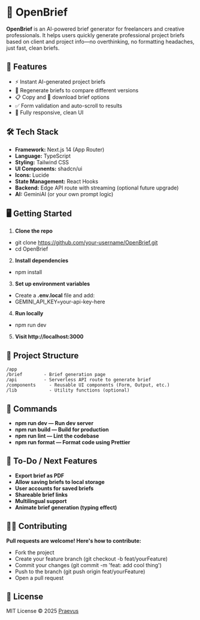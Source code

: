 # 📝 OpenBrief

**OpenBrief** is an AI-powered brief generator for freelancers and creative professionals. It helps users quickly generate professional project briefs based on client and project info—no overthinking, no formatting headaches, just fast, clean briefs.

## 🚀 Features

- ⚡ Instant AI-generated project briefs
- 🔄 Regenerate briefs to compare different versions
- 📋 Copy and 📁 download brief options
- ✅ Form validation and auto-scroll to results
- 📱 Fully responsive, clean UI

## 🛠 Tech Stack

- **Framework:** Next.js 14 (App Router)
- **Language:** TypeScript
- **Styling:** Tailwind CSS
- **UI Components:** shadcn/ui
- **Icons:** Lucide
- **State Management:** React Hooks
- **Backend:** Edge API route with streaming (optional future upgrade)
- **AI:** GeminiAI (or your own prompt logic)

## 🖥️ Getting Started

1. **Clone the repo**
- git clone https://github.com/your-username/OpenBrief.git
- cd OpenBrief

2. **Install dependencies**
- npm install

3. **Set up environment variables**

- Create a **.env.local** file and add:
- GEMINI_API_KEY=your-api-key-here

4. **Run locally**
- npm run dev

5. **Visit http://localhost:3000**

## 📂 Project Structure
    /app
    /brief        - Brief generation page
    /api          - Serverless API route to generate brief
    /components     - Reusable UI components (Form, Output, etc.)
    /lib            - Utility functions (optional)

## 🔧 Commands
- **npm run dev — Run dev server**
- **npm run build — Build for production**
- **npm run lint — Lint the codebase**
- **npm run format — Format code using Prettier**

## 🧪 To-Do / Next Features
 - **Export brief as PDF**
 - **Allow saving briefs to local storage**
 - **User accounts for saved briefs**
 - **Shareable brief links**
 - **Multilingual support**
 - **Animate brief generation (typing effect)**

## 🧑‍💻 Contributing
**Pull requests are welcome! Here's how to contribute:**

- Fork the project
- Create your feature branch (git checkout -b feat/yourFeature)
- Commit your changes (git commit -m 'feat: add cool thing')
- Push to the branch (git push origin feat/yourFeature)
- Open a pull request

## 📄 License
MIT License © 2025 [Praevus](https://github.com/Chukwuderah)